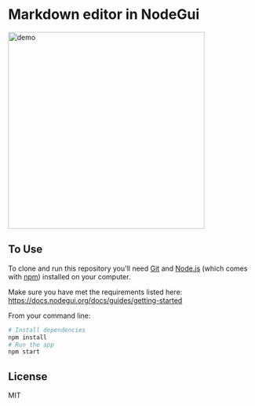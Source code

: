 # Markdown editor in NodeGui

<img alt="demo" src="https://github.com/master-atul/mdview-nodegui/raw/master/assets/demo.gif" height="400" />




## To Use

To clone and run this repository you'll need [Git](https://git-scm.com) and [Node.js](https://nodejs.org/en/download/) (which comes with [npm](http://npmjs.com)) installed on your computer.

Make sure you have met the requirements listed here: https://docs.nodegui.org/docs/guides/getting-started

From your command line:

```bash
# Install dependencies
npm install
# Run the app
npm start
```


## License

MIT

